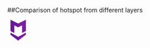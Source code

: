 ##Comparison of hotspot from different layers


![alt text](https://github.com/adam-p/markdown-here/raw/master/src/common/images/icon48.png "Logo Title Text 1")
